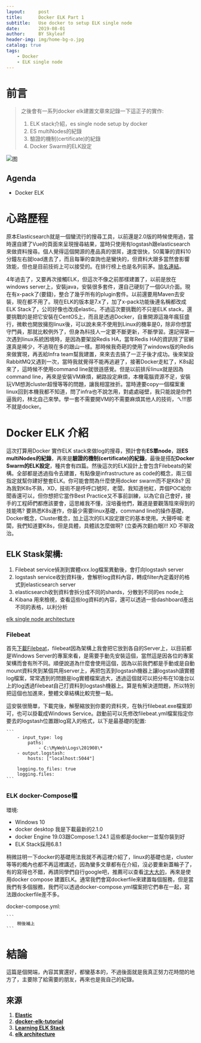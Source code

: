 ```yaml
---
layout:     post
title:      Docker ELK Part 1
subtitle:   Use docker to setup ELK single node
date:       2019-08-01
author:     BY Skyleaf
header-img: img/home-bg-o.jpg
catalog: true
tags:
    - Docker
    - ELK single node
---
```

# 前言

> 之後會有一系列docker elk建置文章來記錄一下這正子的實作: 
> 1. ELK stack介紹，es single node setup by docker
> 2. ES multiNodes的紀錄
> 3. 驗證的機制(certificate)的紀錄
> 4. Docker Swarm的ELK設定

![图](https://images.unsplash.com/photo-1532751788314-cf521c13ad75?ixlib=rb-1.2.1&ixid=eyJhcHBfaWQiOjEyMDd9&auto=format&fit=crop&w=407&q=80)

## Agenda

- Docker ELK

# 心路歷程

原本Elasticsearch就是一個蠻流行的搜尋工具，以前還是2.0版的時候使用過，當時還自建了Vue的頁面來呈現搜尋結果，當時只使用有logstash跟elasticsearch來做資料搜尋。個人覺得這個開源的產品真的很屌，速度很快，50萬筆的資料10分鐘左右就load進去了，而且每筆的查詢也是蠻快的，但資料大跟多當然會影響效能，但也是目前技術上可以接受的。在排行榜上也是名列前茅。[排名連結](https://db-engines.com/en/ranking/search+engine)。


4年過去了，又要再次接觸ELK，但這次不像之前那樣建置了，以前是放在windows server上，安裝java，安裝很多套件，還自己硬刻了一個GUI介面。現在有x-pack了(要錢)，整合了幾乎所有的plugin套件。以前還要用Maven去安裝，現在都不用了。現在ELK的版本是7.x了，加了x-pack功能後連名稱都改成ELK Stack了，公司好像也改成elastic。不過這次要挑戰的不只是ELK stack，還要挑戰的是把它安裝在CentOS上，而且是透過Docker，自重開源這幾年瘋狂盛行，微軟也開放擁抱linux後，可以說未來不使用到Linux的機率是0，除非你想當守門員，那就比較例外了，但身為科技人一定要不斷更新，不斷學習。還記得第一次遇到linux系統困境時，是因為要架設Redis HA，當年Redis HA的資訊除了官網還真是稀少，不過現在多的跟山一樣。那時候我奇葩的使用了windows版的Redis來做實現，再丟給Infra team幫我建置，來來去去搞了一正子後才成功。後來架設RabbitMQ又遇到一次，當時我就覺得不能再逃避了，接著Docker走紅了，K8s起來了，這時候不使用command line就很遜感覺。但是以前排斥linux就是因為command line，再來是安裝VM麻煩，網路設定麻煩，本機電腦資源不足，安裝玩VM想測cluster超慢等等的問題，讓我相當挫折。當時連要copy一個檔案重linux回到本機我都不知道，問了infra也不說怎用，對處處碰壁，我只能說是你們逼我的，林北自己來學。學一套不需要開VM的不需要麻煩其他人的技術，ㄟ!!!那不就是docker。

# Docker ELK 介紹

這次打算用Docker 實作ELK stack來做log的搜尋，預計會有**ES單node**，跟**ES multiNodes的紀錄**，再來是**驗證的機制(certificate)的紀錄**，最後是搭配**Docker Swarm的ELK設定**，種共會有四篇。然後這次的ELK設計上會包含Filebeats的架構。全部都是透過指令去建置，有點像是infrastructure as code的概念，兩三個指定就幫你建好整套ELK。你可能會問為什麼使用docker swarm而不是K8s? 因為我對K8s不熟，XD，技術不是呼呼口號阿，老闆，我知道他紅，弄個POC給你聞香還可以，但你想把它當作Best Practice又不事前訓練，以為它自己會好，接手的工程師們都應該要會，這思維我不懂，沒培養他們，難道是要觀落陰來得到的技能嗎? 要熟悉K8s運作，你最少需要linux基礎，command line的操作基礎，Docker概念，Cluster概念，加上這次的ELK設定跟它的基本使用。大聲呼喊: 老闆，我們知道要K8s，但是具體，具體該怎麼做啊? (立委再次翻白眼)!! XD 不聊政治。


## ELK Stask架構: 
1. Filebeat service偵測到實體xxx.log檔案異動後，會打向logstash server
2. logstash service收到資料後，會解析log資料內容，轉成filter內定義好的格式到elasticsearch server
3. elasticsearch收到資料會拆分成不同的shards，分散到不同的es node上
4. Kibana 用來檢視，查看這些log資料的內容，還可以透過一些dashboard產出不同的表格，以利分析


[elk single node architecture](https://i.imgur.com/K5poOPg.png)


### Filebeat

首先[下載Filebeat](https://www.elastic.co/downloads/)，filebeat因為架構上我會把它放到各自的Server上，以目前都是Windows Server的專案來看，是需要手動先安裝這個，當然這是因各位的專案架構而會有所不同。順便說道為什麼會使用這個，因為以前我們都是手動或是自動mount資料夾到某個共用server上，再把包丟到logstash機器上讓logstash讀實體log檔案，常常遇到的問題是log實體檔案過大，透過這個就可以把分布在10幾台以上的log透過filebeat自己打資料到logstash機器上。算是有解決道問題，所以特別把這個也加進來，整體文章結構比較完整一點。

這安裝很簡單，下載完後，解壓縮放到你要的資料夾，在執行filebeat.exe檔案即可，也可以掛載成Windows Service。啟動前可以先修改filebeat.yml檔案指定你要去的logstash位置跟log寫入的格式，以下是最基礎的配置:
    
    ```
        - input_type: log
            paths:
                - C:\MyWeb\Logs\201908\*
        - output.logstash:
            hosts: ["localhost:5044"]

        logging.to_files: true
        logging.files:
    ```


### ELK docker-Compose檔


環境: 

- Windows 10
- docker desktop 我是下載最新的2.1.0
- docker Engine 19.03跟Compose:1.24.1 這些都是docker一並幫你裝到好
- ELK Stack採用6.8.1

稍微註明一下docker的基礎用法我就不再這裡介紹了，linux的基礎也是，cluster等等的概內也都不再這裡講述，因為蠻多文章都有在介紹，沒必要重新蓋輪子了，有的寫得也不錯，再請同學們自行google吧，推薦可以查看[沈大大的](https://github.com/twtrubiks/docker-elk-tutorial)，再來是使用docker compose 建置ELK。通常我們會寫dockerfile來建置每個服務，但是當我們有多個服務，我們可以透過docker-compose.yml檔案把它們串在一起，寫法跟dockerfile差不多。


docker-compose.yml: 
        
    ```
        稍後補上
    ```





# 結論

這篇是個開端，內容其實還好，都蠻基本的，不過後面就是我真正努力花時間的地方了，主要除了給需要的朋友，再來也是我自己的紀錄。





## 來源

1. [**Elastic**](https://www.elastic.co/what-is/elk-stack)
2. [**docker-elk-tutorial**](https://github.com/twtrubiks/docker-elk-tutorial)
3. [**Learning ELK Stack**](https://www.amazon.com/Learning-ELK-Stack-Saurabh-Chhajed/dp/1785887157)
4. [**elk architecture**](https://www.atechref.com/blog/elk/elk-stack-architecture/)



